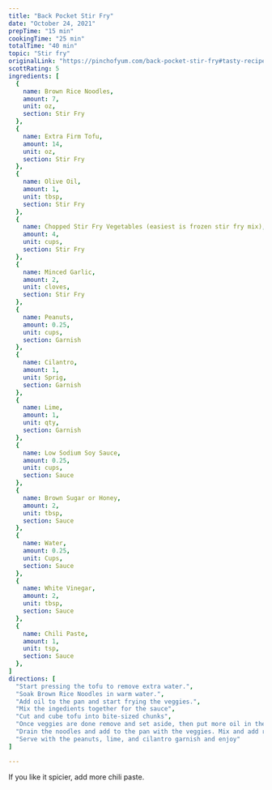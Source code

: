 ```yaml
---
title: "Back Pocket Stir Fry"
date: "October 24, 2021"
prepTime: "15 min" 
cookingTime: "25 min"
totalTime: "40 min"
topic: "Stir fry"
originalLink: "https://pinchofyum.com/back-pocket-stir-fry#tasty-recipes-39401-jump-target"
scottRating: 5
ingredients: [
  {
    name: Brown Rice Noodles,
    amount: 7,
    unit: oz,
    section: Stir Fry
  },
  {
    name: Extra Firm Tofu,
    amount: 14,
    unit: oz,
    section: Stir Fry
  },
  {
    name: Olive Oil,
    amount: 1,
    unit: tbsp,
    section: Stir Fry
  },
  {
    name: Chopped Stir Fry Vegetables (easiest is frozen stir fry mix),
    amount: 4,
    unit: cups,
    section: Stir Fry
  },
  {
    name: Minced Garlic,
    amount: 2,
    unit: cloves,
    section: Stir Fry
  },
  {
    name: Peanuts,
    amount: 0.25,
    unit: cups,
    section: Garnish
  },
  {
    name: Cilantro,
    amount: 1,
    unit: Sprig,
    section: Garnish 
  },
  {
    name: Lime,
    amount: 1,
    unit: qty,
    section: Garnish
  },
  {
    name: Low Sodium Soy Sauce,
    amount: 0.25,
    unit: cups,
    section: Sauce
  },
  {
    name: Brown Sugar or Honey,
    amount: 2,
    unit: tbsp,
    section: Sauce
  },
  {
    name: Water,
    amount: 0.25,
    unit: Cups,
    section: Sauce
  },
  {
    name: White Vinegar,
    amount: 2,
    unit: tbsp,
    section: Sauce
  },
  {
    name: Chili Paste,
    amount: 1,
    unit: tsp,
    section: Sauce
  },
]
directions: [
  "Start pressing the tofu to remove extra water.",
  "Soak Brown Rice Noodles in warm water.",
  "Add oil to the pan and start frying the veggies.",
  "Mix the ingedients together for the sauce",
  "Cut and cube tofu into bite-sized chunks",
  "Once veggies are done remove and set aside, then put more oil in the pan and fry tofu until golden brown. Add a bit of sauce at the end for flavor.",
  "Drain the noodles and add to the pan with the veggies. Mix and add remaining sauce. Cook until absorbed. Add back tofu.",
  "Serve with the peanuts, lime, and cilantro garnish and enjoy"
]

---
```


If you like it spicier, add more chili paste.